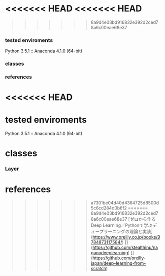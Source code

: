 
<<<<<<< HEAD
<<<<<<< HEAD
=======
>>>>>>> 8a9d4e03bd916832e392d2ced78a6c00eae68e37
### tested enviroments
Python 3.5.1 :: Anaconda 4.1.0 (64-bit)


### classes

### references  
<<<<<<< HEAD
=======
# tested enviroments
Python 3.5.1 :: Anaconda 4.1.0 (64-bit)


# classes
### Layer 


# references  
>>>>>>> a7301be04d40d4364725d8500d5c6cd284d0b6f2
=======
>>>>>>> 8a9d4e03bd916832e392d2ced78a6c00eae68e37
[ゼロから作るDeep Learning／Pythonで学ぶディープラーニングの理論と実装]
  (https://www.oreilly.co.jp/books/9784873117584/)
[]  
(https://github.com/stealthinu/naganodeeplearning)
[]
(https://github.com/oreilly-japan/deep-learning-from-scratch)
